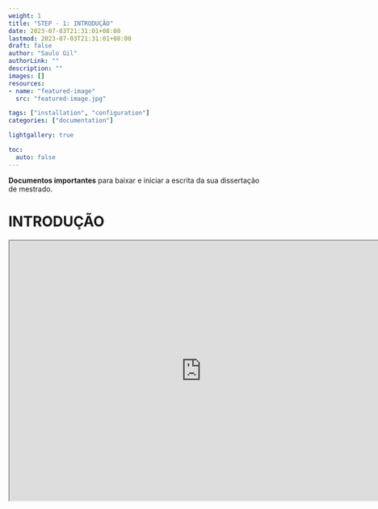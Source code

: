 ```yaml
---
weight: 1
title: "STEP - 1: INTRODUÇÃO"
date: 2023-07-03T21:31:01+08:00
lastmod: 2023-07-03T21:31:01+08:00
draft: false
author: "Saulo Gil"
authorLink: ""
description: ""
images: []
resources:
- name: "featured-image"
  src: "featured-image.jpg"

tags: ["installation", "configuration"]
categories: ["documentation"]

lightgallery: true

toc:
  auto: false
---
```


**Documentos importantes** para baixar e iniciar a escrita da sua dissertação de mestrado.

<!--more-->

# INTRODUÇÃO 


<iframe width="760" height="515" src="https://www.youtube.com/embed/6A5EpqqDOdk" data-external= "1" > </iframe>
